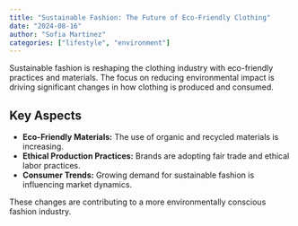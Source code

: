 ```yaml
---
title: "Sustainable Fashion: The Future of Eco-Friendly Clothing"
date: "2024-08-16"
author: "Sofia Martinez"
categories: ["lifestyle", "environment"]
---
```


Sustainable fashion is reshaping the clothing industry with eco-friendly practices and materials. The focus on reducing environmental impact is driving significant changes in how clothing is produced and consumed.

## Key Aspects

- **Eco-Friendly Materials:** The use of organic and recycled materials is increasing.
- **Ethical Production Practices:** Brands are adopting fair trade and ethical labor practices.
- **Consumer Trends:** Growing demand for sustainable fashion is influencing market dynamics.

These changes are contributing to a more environmentally conscious fashion industry.
